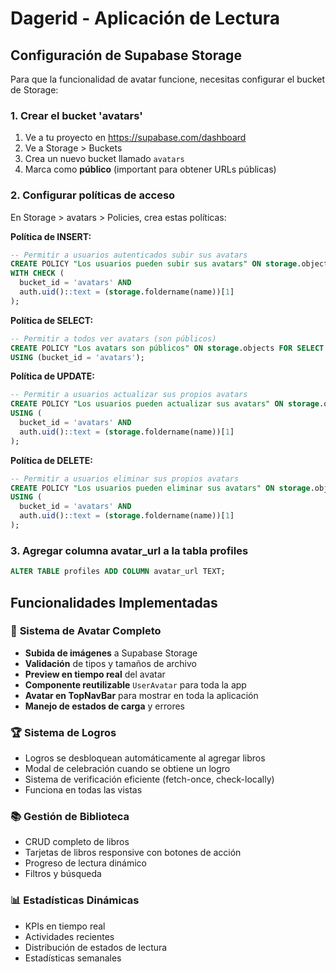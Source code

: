 # Dagerid - Aplicación de Lectura

## Configuración de Supabase Storage

Para que la funcionalidad de avatar funcione, necesitas configurar el bucket de Storage:

### 1. Crear el bucket 'avatars'
1. Ve a tu proyecto en https://supabase.com/dashboard
2. Ve a Storage > Buckets
3. Crea un nuevo bucket llamado `avatars`
4. Marca como **público** (important para obtener URLs públicas)

### 2. Configurar políticas de acceso
En Storage > avatars > Policies, crea estas políticas:

**Política de INSERT:**
```sql
-- Permitir a usuarios autenticados subir sus avatars
CREATE POLICY "Los usuarios pueden subir sus avatars" ON storage.objects FOR INSERT 
WITH CHECK (
  bucket_id = 'avatars' AND 
  auth.uid()::text = (storage.foldername(name))[1]
);
```

**Política de SELECT:**
```sql
-- Permitir a todos ver avatars (son públicos)
CREATE POLICY "Los avatars son públicos" ON storage.objects FOR SELECT 
USING (bucket_id = 'avatars');
```

**Política de UPDATE:**
```sql
-- Permitir a usuarios actualizar sus propios avatars
CREATE POLICY "Los usuarios pueden actualizar sus avatars" ON storage.objects FOR UPDATE 
USING (
  bucket_id = 'avatars' AND 
  auth.uid()::text = (storage.foldername(name))[1]
);
```

**Política de DELETE:**
```sql
-- Permitir a usuarios eliminar sus propios avatars
CREATE POLICY "Los usuarios pueden eliminar sus avatars" ON storage.objects FOR DELETE 
USING (
  bucket_id = 'avatars' AND 
  auth.uid()::text = (storage.foldername(name))[1]
);
```

### 3. Agregar columna avatar_url a la tabla profiles
```sql
ALTER TABLE profiles ADD COLUMN avatar_url TEXT;
```

## Funcionalidades Implementadas

### 📸 **Sistema de Avatar Completo**
- **Subida de imágenes** a Supabase Storage
- **Validación** de tipos y tamaños de archivo
- **Preview en tiempo real** del avatar
- **Componente reutilizable** `UserAvatar` para toda la app
- **Avatar en TopNavBar** para mostrar en toda la aplicación
- **Manejo de estados de carga** y errores

### 🏆 **Sistema de Logros**
- Logros se desbloquean automáticamente al agregar libros
- Modal de celebración cuando se obtiene un logro
- Sistema de verificación eficiente (fetch-once, check-locally)
- Funciona en todas las vistas

### 📚 **Gestión de Biblioteca**
- CRUD completo de libros
- Tarjetas de libros responsive con botones de acción
- Progreso de lectura dinámico
- Filtros y búsqueda

### 📊 **Estadísticas Dinámicas**
- KPIs en tiempo real
- Actividades recientes
- Distribución de estados de lectura
- Estadísticas semanales
